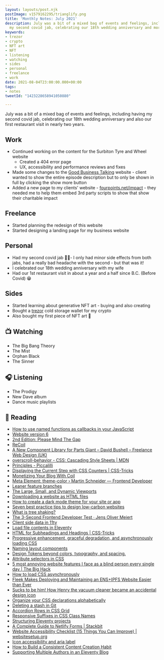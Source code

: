 ```yaml
---
layout: layouts/post.njk
postImage: v1579162295/trianglify.png
title: 'Monthly Notes: July 2021'
description: July was a bit of a mixed bag of events and feelings, including having
  my second covid jab, celebrating our 18th wedding anniversary and more...
keywords:
- trezor
- crypto
- NFT art
- NFT
- listening
- watching
- sides
- personal
- freelance
- work
date: 2021-08-04T23:00:00.000+00:00
tags:
- notes
tweetId: "1423228658941050880"

---
```

July was a bit of a mixed bag of events and feelings, including having my second covid jab, celebrating our 18th wedding anniversary and also our first restaurant visit in nearly two years.

## Work

* Continued working on the content for the Surbiton Tyre and Wheel website
  * Created a 404 error page
  * UX, accessibility and performance reviews and fixes
* Made some changes to the [Good Business Talking](https://www.goodbusinesstalking.com/ "Good Business Talking") website - client wanted to show the entire episode description but to only be shown in full by clicking the show more button
* Added a new page to my clients' website  - [fourpoints.net/impact](https://www.fourpoints.net/impact/ "Four Points Impact") - they needed me to help them embed 3rd party scripts to show that show their charitable impact

## Freelance

* Started planning the redesign of this website
* Started designing a landing page for my business website

## Personal

* Had my second covid jab 💉💉- I only had minor side effects from both jabs, had a really bad headache with the second - but that was it!
* I celebrated our 18th wedding anniversary with my wife
* Had our 1st restaurant visit in about a year and a half since B.C. (Before Covid) 😁

## Sides

* Started learning about generative NFT art - buying and also creating
* Bought a [trezor](https://www.trezor.io "Trezor") cold storage wallet for my crypto
* Also bought my first piece of NFT art 🎉

## 📺 Watching

* The Big Bang Theory
* The Mist
* Orphan Black
* The Sinner

## 🎧 Listening

* The Prodigy
* New Dave album
* Dance music playlists

## 📖 Reading

* [How to use named functions as callbacks in your JavaScript](https://gomakethings.com/how-to-use-named-functions-as-callbacks-in-your-javascript/ "How to use named functions as callbacks in your JavaScript")
* [Website version 6](https://www.tempertemper.net/blog/website-version-6 "Website version 6")
* [2nd Edition: Please Mind The Gap](https://every-layout.dev/blog/second-edition/ "2nd Edition: Please Mind The Gap")
* [ReCoil](https://adactio.com/journal/18248 "ReCoil")
* [A New Component Library for Parts Giant – David Bushell – Freelance Web Design (UK)](https://dbushell.com/2021/07/01/new-component-library-for-parts-giant/ "A New Component Library for Parts Giant – David Bushell – Freelance Web Design (UK)")
* [overscroll-behavior - CSS: Cascading Style Sheets | MDN](https://developer.mozilla.org/en-US/docs/Web/CSS/overscroll-behavior "overscroll-behavior - CSS: Cascading Style Sheets | MDN")
* [Principles - Piccalilli](https://piccalil.li/cube-css/principles/ "Principles - Piccalilli")
* [Displaying the Current Step with CSS Counters | CSS-Tricks](https://css-tricks.com/displaying-the-current-step-with-css-counters/ "Displaying the Current Step with CSS Counters | CSS-Tricks")
* [Monetizing Your Blog With Coil](https://chenhuijing.com/blog/monetizing-your-blog-with-coil/ "Monetizing Your Blog With Coil")
* [Meta Element: theme-color › Martin Schneider — Frontend Developer](https://martinschneider.me/articles/meta-element-theme-color/ "Meta Element: theme-color")
* [Leaner feature branches](https://sebastiandedeyne.com/leaner-feature-branches/ "Leaner feature branches")
* [The Large, Small, and Dynamic Viewports](https://www.bram.us/2021/07/08/the-large-small-and-dynamic-viewports/ "The Large, Small, and Dynamic Viewports")
* [Downloading a website as HTML files](https://www.tempertemper.net/blog/downloading-a-website-as-html-files "Downloading a website as HTML files")
* [How to create a dark mode theme for your site or app](https://gomakethings.com/how-to-create-a-dark-mode-theme-for-your-site-or-app/ "How to create a dark mode theme for your site or app")
* [Seven best practice tips to design low-carbon websites](https://medium.com/@joanna.esther.peel/how-to-design-low-carbon-websites-e188737b0b44 "Seven best practice tips to design low-carbon websites")
* [What is tree shaking?](https://gomakethings.com/what-is-tree-shaking/ "What is tree shaking?")
* [The 3-Second Frontend Developer Test · Jens Oliver Meiert](https://meiert.com/en/blog/the-frontend-developer-test/ "The 3-Second Frontend Developer Test · Jens Oliver Meiert")
* [Client side data in 11ty](https://cassie.codes/posts/client-side-data-in-11ty/ "Client side data in 11ty")
* [Load file contents in Eleventy](https://bnijenhuis.nl/notes/2021-07-11-load-file-contents-in-eleventy/ "Load file contents in Eleventy")
* [HTML for Subheadings and Headings | CSS-Tricks](https://css-tricks.com/html-for-subheadings-and-headings/ "HTML for Subheadings and Headings | CSS-Tricks")
* [Progressive enhancement, graceful degradation, and asynchronously loading CSS](https://gomakethings.com/progressive-enhancement-graceful-degradation-and-asynchronously-loading-css/ "Progressive enhancement, graceful degradation, and asynchronously loading CSS")
* [Naming layout components](https://stuffandnonsense.co.uk/blog/naming-layout-components "Naming layout components")
* [Design Tokens beyond colors, typography, and spacing.](http://www.didoo.net/2020/01/design-tokens-beyond-colors-typography-and-spacing/ "Design Tokens beyond colors, typography, and spacing.")
* [Attribute selectors in CSS](https://gomakethings.com/attribute-selectors-in-css/ "Attribute selectors in CSS")
* [5 most annoying website features I face as a blind person every single day | The Big Hack](https://bighack.org/5-most-annoying-website-features-i-face-as-a-blind-screen-reader-user-accessibility/ "5 most annoying website features I face as a blind person every single day | The Big Hack")
* [How to load CSS asynchronously](https://gomakethings.com/how-to-load-css-asynchronously/ "How to load CSS asynchronously")
* [Fleek Makes Deploying and Maintaining an ENS+IPFS Website Easier than Ever](https://medium.com/the-ethereum-name-service/cloudflare-and-fleek-make-ens-ipfs-site-deployment-as-easy-as-ever-262c990a7514 "Fleek Makes Deploying and Maintaining an ENS+IPFS Website Easier than Ever")
* [Sucks to be him! How Henry the vacuum cleaner became an accidental design icon](http://www.theguardian.com/lifeandstyle/2021/jul/24/how-henry-vacuum-cleaner-became-accidental-design-icon "Sucks to be him! How Henry the vacuum cleaner became an accidental design icon")
* [Organize your CSS declarations alphabetically](https://ericwbailey.design/writing/organize-your-css-declarations-alphabetically/ "Organize your CSS declarations alphabetically")
* [Deleting a stash in Git](https://www.tempertemper.net/blog/deleting-a-stash-in-git "Deleting a stash in Git")
* [Accordion Rows in CSS Grid](https://meyerweb.com/eric/thoughts/2020/07/01/accordion-rows-in-css-grid/ "Accordion Rows in CSS Grid")
* [Responsive Suffixes in CSS Class Names](https://seesparkbox.com/foundry/responsive_class_suffixes_automating_classes_with_sass_mixins_and_sass_maps "Responsive Suffixes in CSS Class Names")
* [Structuring Eleventy projects](https://www.webstoemp.com/blog/eleventy-projects-structure/ "Structuring Eleventy projects")
* [A Complete Guide to Netlify Forms | Stackbit](https://www.stackbit.com/blog/complete-guide-netlify-forms/ "A Complete Guide to Netlify Forms | Stackbit")
* [Website Accessibility Checklist (15 Things You Can Improve) | websitesetup.org](https://websitesetup.org/web-accessibility-checklist/ "Website Accessibility Checklist (15 Things You Can Improve) | websitesetup.org")
* [Icon accessibility and aria label](https://gomakethings.com/icon-accessibility-and-aria-label/ "Icon accessibility and aria label")
* [How to Build a Consistent Content Creation Habit](https://lengstorf.com/build-consistent-content-creation-habit/ "How to Build a Consistent Content Creation Habit")
* [Supporting Multiple Authors in an Eleventy Blog](https://www.raymondcamden.com/2020/08/24/supporting-multiple-authors-in-an-eleventy-blog "Supporting Multiple Authors in an Eleventy Blog")

